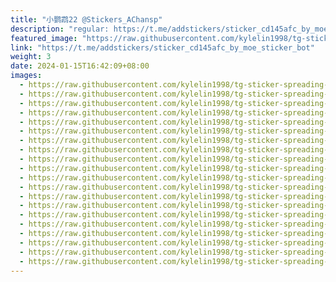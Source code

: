 ```yaml
---
title: "小鹦鹉22 @Stickers_AChansp"
description: "regular: https://t.me/addstickers/sticker_cd145afc_by_moe_sticker_bot"
featured_image: "https://raw.githubusercontent.com/kylelin1998/tg-sticker-spreading-worldwide-images/main/img/caff5410-b937-4128-84d5-6fdf3973cda9.jpg"
link: "https://t.me/addstickers/sticker_cd145afc_by_moe_sticker_bot"
weight: 3
date: 2024-01-15T16:42:09+08:00
images:
  - https://raw.githubusercontent.com/kylelin1998/tg-sticker-spreading-worldwide-images/main/img/caff5410-b937-4128-84d5-6fdf3973cda9.jpg
  - https://raw.githubusercontent.com/kylelin1998/tg-sticker-spreading-worldwide-images/main/img/eeb73a9c-489c-4905-ad0d-69f20041a0e3.jpg
  - https://raw.githubusercontent.com/kylelin1998/tg-sticker-spreading-worldwide-images/main/img/b64779c6-a1b0-4d51-82b4-99af8b4f276a.jpg
  - https://raw.githubusercontent.com/kylelin1998/tg-sticker-spreading-worldwide-images/main/img/96920523-168e-444c-8a7a-f7adb80b2210.jpg
  - https://raw.githubusercontent.com/kylelin1998/tg-sticker-spreading-worldwide-images/main/img/f6a17b2a-f1c3-4a46-926f-8d29c1b913a0.jpg
  - https://raw.githubusercontent.com/kylelin1998/tg-sticker-spreading-worldwide-images/main/img/4dfc6e6b-8e27-446d-a81d-dadfe7213538.jpg
  - https://raw.githubusercontent.com/kylelin1998/tg-sticker-spreading-worldwide-images/main/img/e6f8ca06-8fbe-4c98-9b14-b4ced5b7c309.jpg
  - https://raw.githubusercontent.com/kylelin1998/tg-sticker-spreading-worldwide-images/main/img/8dd7392d-42e1-4081-ada7-04f57b5ab213.jpg
  - https://raw.githubusercontent.com/kylelin1998/tg-sticker-spreading-worldwide-images/main/img/7f861e82-b3dc-4f12-9ccd-f5235a2d1c7b.jpg
  - https://raw.githubusercontent.com/kylelin1998/tg-sticker-spreading-worldwide-images/main/img/e7e27ed2-9516-4411-915b-7fbc47457ec3.jpg
  - https://raw.githubusercontent.com/kylelin1998/tg-sticker-spreading-worldwide-images/main/img/13b479c6-df22-4e63-ae47-2f83bfb6cd21.jpg
  - https://raw.githubusercontent.com/kylelin1998/tg-sticker-spreading-worldwide-images/main/img/a28c75db-4e86-4773-b6a6-80afe9f1a708.jpg
  - https://raw.githubusercontent.com/kylelin1998/tg-sticker-spreading-worldwide-images/main/img/401d7c71-9d30-47fd-967a-51313e0fe853.jpg
  - https://raw.githubusercontent.com/kylelin1998/tg-sticker-spreading-worldwide-images/main/img/03cdcd3a-768c-4ca7-89ec-9b4a4b0f8422.jpg
  - https://raw.githubusercontent.com/kylelin1998/tg-sticker-spreading-worldwide-images/main/img/de477402-7c7f-4787-a048-0854413ae6a5.jpg
  - https://raw.githubusercontent.com/kylelin1998/tg-sticker-spreading-worldwide-images/main/img/17247f48-3fb4-4fd3-bfcf-4c315dfe2f7f.jpg
  - https://raw.githubusercontent.com/kylelin1998/tg-sticker-spreading-worldwide-images/main/img/b09af2de-2997-4613-948d-874dee968b02.jpg
  - https://raw.githubusercontent.com/kylelin1998/tg-sticker-spreading-worldwide-images/main/img/a211e43c-46bf-4151-b179-727e7653d4b0.jpg
  - https://raw.githubusercontent.com/kylelin1998/tg-sticker-spreading-worldwide-images/main/img/f2cfbab2-331f-4f54-8a1c-356fae353832.jpg
  - https://raw.githubusercontent.com/kylelin1998/tg-sticker-spreading-worldwide-images/main/img/e5acd340-8c28-4338-820b-588b745f2c90.jpg
---
```

